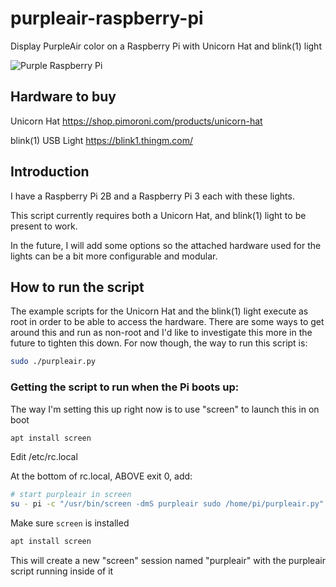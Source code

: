 # purpleair-raspberry-pi
Display PurpleAir color on a Raspberry Pi with Unicorn Hat and blink(1) light

![Purple Raspberry Pi](https://chriscarey.com/blog/wp-content/uploads/2020/09/purple-pi.png)

## Hardware to buy

Unicorn Hat https://shop.pimoroni.com/products/unicorn-hat

blink(1) USB Light https://blink1.thingm.com/

## Introduction
I have a Raspberry Pi 2B and a Raspberry Pi 3 each with these lights.

This script currently requires both a Unicorn Hat, and blink(1) light to be present to work.

In the future, I will add some options so the attached hardware used for the lights can be a bit more configurable and modular.

## How to run the script

The example scripts for the Unicorn Hat and the blink(1) light execute as root in order to be able to access the hardware.
There are some ways to get around this and run as non-root and I'd like to investigate this more in the future to tighten this down.
For now though, the way to run this script is:

```bash
sudo ./purpleair.py
```

### Getting the script to run when the Pi boots up:

The way I'm setting this up right now is to use "screen" to launch this in on boot

```bash
apt install screen
```

Edit /etc/rc.local

At the bottom of rc.local, ABOVE exit 0, add:

```bash
# start purpleair in screen
su - pi -c "/usr/bin/screen -dmS purpleair sudo /home/pi/purpleair.py"
```

Make sure `screen` is installed

```bash
apt install screen
```

This will create a new "screen" session named "purpleair" with the purpleair script running inside of it

